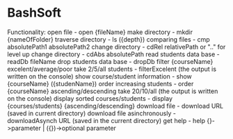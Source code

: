 # BashSoft
Functionality:
open file - open {fileName}
make directory - mkdir {nameOfFolder}
traverse directory - ls ({depth})
comparing files - cmp absolutePath1 absolutePath2
change directory - cdRel relativePath or ".." for level up
change directory - cdAbs absolutePath
read students data base - readDb fileName
drop students data base - dropDb
filter {courseName} excelent/average/poor  take 2/5/all students - filterExcelent (the output is written on the console)
show course/student information - show {courseName} ({studenName})
order increasing students - order {courseName} ascending/descending take 20/10/all (the output is written on the console)
display sorted courses/students - display {courses/students} {ascending/descending}
download file - download URL (saved in current directory)
download file asinchronously - downloadAsynch URL (saved in the current directory)
get help - help
{}->parameter | ({})->optional parameter
